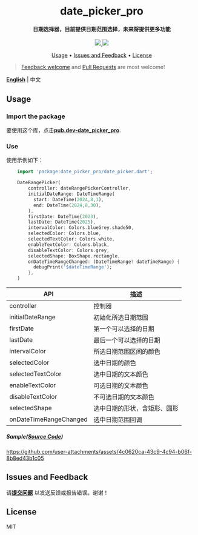 <h1 align="center">date_picker_pro</h1>
<h4 align="center">
  日期选择器，目前提供日期范围选择，未来将提供更多功能
</h4>

<div align="center">
  <a href="https://pub.dev/packages/date_picker_pro">
    <img src="https://img.shields.io/pub/v/date_picker_pro.svg" />
  </a>
  <img src="https://img.shields.io/github/license/LiuDongCai/date_picker_pro" />
</div>

<p align="center">
  <a href="#usage">Usage</a> •
  <a href="#issues-and-feedback">Issues and Feedback</a> •
  <a href="#license">License</a>
</p>

> [Feedback welcome](https://github.com/LiuDongCai/date_picker_pro/issues) and [Pull Requests](https://github.com/LiuDongCai/date_picker_pro/pulls) are most welcome!

[**English**](https://github.com/LiuDongCai/date_picker_pro/blob/master/README-ZH.md) | 中文

## Usage

### Import the package

要使用这个库，点击[**pub.dev-date_picker_pro**](https://pub.dev/packages/date_picker_pro).

### Use

使用示例如下：

```dart
    import 'package:date_picker_pro/date_picker.dart';

    DateRangePicker(
        controller: dateRangePickerController,
        initialDateRange: DateTimeRange(
          start: DateTime(2024,8,1),
          end: DateTime(2024,8,30),
        ),
        firstDate: DateTime(2023),
        lastDate: DateTime(2025),
        intervalColor: Colors.blueGrey.shade50,
        selectedColor: Colors.blue,
        selectedTextColor: Colors.white,
        enableTextColor: Colors.black,
        disableTextColor: Colors.grey,
        selectedShape: BoxShape.rectangle,
        onDateTimeRangeChanged: (DateTimeRange? dateTimeRange) {
          debugPrint('$dateTimeRange');
        },
    )
```

| API                    | 描述             |
|------------------------|----------------|
| controller             | 控制器            |
| initialDateRange       | 初始化所选日期范围      |
| firstDate              | 第一个可以选择的日期     |
| lastDate               | 最后一个可以选择的日期    |
| intervalColor          | 所选日期范围区间的颜色    |
| selectedColor          | 选中日期的颜色        |
| selectedTextColor      | 选中日期的文本颜色      |
| enableTextColor        | 可选日期的文本颜色      |
| disableTextColor       | 不可选日期的文本颜色     |
| selectedShape          | 选中日期的形状，含矩形、圆形 |
| onDateTimeRangeChanged | 选中日期范围回调       |

##### Sample([Source Code](/example/lib/main.dart))
https://github.com/user-attachments/assets/4c0620ca-43c9-4c94-b06f-8b8ed43b1c05

## Issues and Feedback

请[**提交问题**](https://github.com/LiuDongCai/date_picker_pro/issues) 以发送反馈或报告错误。谢谢！

## License

MIT
